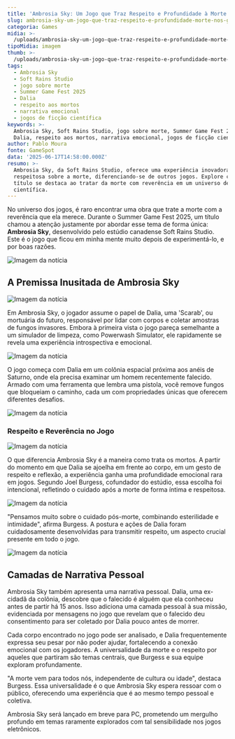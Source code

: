 ```yaml
---
title: 'Ambrosia Sky: Um Jogo que Traz Respeito e Profundidade à Morte nos Games'
slug: ambrosia-sky-um-jogo-que-traz-respeito-e-profundidade-morte-nos-games
categoria: Games
midia: >-
  /uploads/ambrosia-sky-um-jogo-que-traz-respeito-e-profundidade-morte-nos-games-thumb.jpg
tipoMidia: imagem
thumb: >-
  /uploads/ambrosia-sky-um-jogo-que-traz-respeito-e-profundidade-morte-nos-games-thumb.jpg
tags:
  - Ambrosia Sky
  - Soft Rains Studio
  - jogo sobre morte
  - Summer Game Fest 2025
  - Dalia
  - respeito aos mortos
  - narrativa emocional
  - jogos de ficção científica
keywords: >-
  Ambrosia Sky, Soft Rains Studio, jogo sobre morte, Summer Game Fest 2025,
  Dalia, respeito aos mortos, narrativa emocional, jogos de ficção científica
author: Pablo Moura
fonte: GameSpot
data: '2025-06-17T14:58:00.000Z'
resumo: >-
  Ambrosia Sky, da Soft Rains Studio, oferece uma experiência inovadora e
  respeitosa sobre a morte, diferenciando-se de outros jogos. Explore como este
  título se destaca ao tratar da morte com reverência em um universo de ficção
  científica.
---
```


No universo dos jogos, é raro encontrar uma obra que trate a morte com a reverência que ela merece. Durante o Summer Game Fest 2025, um título chamou a atenção justamente por abordar esse tema de forma única: **Ambrosia Sky**, desenvolvido pelo estúdio canadense Soft Rains Studio. Este é o jogo que ficou em minha mente muito depois de experimentá-lo, e por boas razões.

![Imagem da notícia](/uploads/ambrosia-sky-um-jogo-que-traz-respeito-e-profundidade-morte-nos-games-img0.jpg)

## A Premissa Inusitada de Ambrosia Sky

![Imagem da notícia](/uploads/ambrosia-sky-um-jogo-que-traz-respeito-e-profundidade-morte-nos-games-img1.jpg)

Em Ambrosia Sky, o jogador assume o papel de Dalia, uma 'Scarab', ou mortuária do futuro, responsável por lidar com corpos e coletar amostras de fungos invasores. Embora à primeira vista o jogo pareça semelhante a um simulador de limpeza, como Powerwash Simulator, ele rapidamente se revela uma experiência introspectiva e emocional.

![Imagem da notícia](/uploads/ambrosia-sky-um-jogo-que-traz-respeito-e-profundidade-morte-nos-games-img2.jpg)

O jogo começa com Dalia em um colônia espacial próxima aos anéis de Saturno, onde ela precisa examinar um homem recentemente falecido. Armado com uma ferramenta que lembra uma pistola, você remove fungos que bloqueiam o caminho, cada um com propriedades únicas que oferecem diferentes desafios.

![Imagem da notícia](/uploads/ambrosia-sky-um-jogo-que-traz-respeito-e-profundidade-morte-nos-games-img3.jpg)

### Respeito e Reverência no Jogo

![Imagem da notícia](/uploads/ambrosia-sky-um-jogo-que-traz-respeito-e-profundidade-morte-nos-games-img4.jpg)

O que diferencia Ambrosia Sky é a maneira como trata os mortos. A partir do momento em que Dalia se ajoelha em frente ao corpo, em um gesto de respeito e reflexão, a experiência ganha uma profundidade emocional rara em jogos. Segundo Joel Burgess, cofundador do estúdio, essa escolha foi intencional, refletindo o cuidado após a morte de forma íntima e respeitosa.

![Imagem da notícia](/uploads/ambrosia-sky-um-jogo-que-traz-respeito-e-profundidade-morte-nos-games-img5.jpg)

"Pensamos muito sobre o cuidado pós-morte, combinando esterilidade e intimidade", afirma Burgess. A postura e ações de Dalia foram cuidadosamente desenvolvidas para transmitir respeito, um aspecto crucial presente em todo o jogo.

![Imagem da notícia](/uploads/ambrosia-sky-um-jogo-que-traz-respeito-e-profundidade-morte-nos-games-img6.jpg)

## Camadas de Narrativa Pessoal

Ambrosia Sky também apresenta uma narrativa pessoal. Dalia, uma ex-cidadã da colônia, descobre que o falecido é alguém que ela conheceu antes de partir há 15 anos. Isso adiciona uma camada pessoal à sua missão, evidenciada por mensagens no jogo que revelam que o falecido deu consentimento para ser coletado por Dalia pouco antes de morrer.

Cada corpo encontrado no jogo pode ser analisado, e Dalia frequentemente expressa seu pesar por não poder ajudar, fortalecendo a conexão emocional com os jogadores. A universalidade da morte e o respeito por aqueles que partiram são temas centrais, que Burgess e sua equipe exploram profundamente.

"A morte vem para todos nós, independente de cultura ou idade", destaca Burgess. Essa universalidade é o que Ambrosia Sky espera ressoar com o público, oferecendo uma experiência que é ao mesmo tempo pessoal e coletiva.

Ambrosia Sky será lançado em breve para PC, prometendo um mergulho profundo em temas raramente explorados com tal sensibilidade nos jogos eletrônicos.
